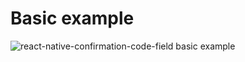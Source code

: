 # Basic example

![react-native-confirmation-code-field basic example](https://media.giphy.com/media/lr8SAw6ZeY4cuiSv1E/giphy.gif)
